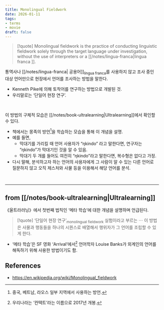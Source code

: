 ```yaml
---
title: Monolingual Fieldwork
date: 2026-01-11
tags:
- terms
- movie
draft: false
---
```



> [!quote] 
> Monolingual fieldwork is the practice of conducting linguistic fieldwork solely through the target language under investigation, without the use of interpreters or a [[/notes/lingua-franca|lingua franca ]]. 

통역사나 [[/notes/lingua-franca| 공용어]]<sub>lingua franca</sub>를 사용하지 않고 조사 중인 대상 언어만으로 현장에서 언어를 조사하는 방법을 말한다.
- Kenneth Pike에 의해 토착어를 연구하는 방법으로 개발된 것.
- 우리말로는 ‘단일어 현장 연구’.

<BR />

이 방법의 구체적 모습은 [[/notes/book-ultralearning|Ultralearning]]에서 확인할 수 있다.
- 책에서는 몽족의 방언[^1]을 학습하는 모습을 통해 이 개념을 설명.
- 예를 들면,
	- 막대기를 가리킬 때 언어 사용자가 “ηkindo” 라고 말한다면, 연구자는 “ηkindo”가 막대기인 것을 알 수 있음.
	- 막대기 두 개를 들어도 여전히 “ηkindo”라고 말한다면, 복수형은 없다고 가정.
- 다시 말해, 분석하고자 하는 언어의 사용자에게 그 사람이 알 수 있는 다른 언어로 질문하지 않고 오직 제스처와 사물 등을 이용해서 해당 언어를 분석.

[^1]: 중국, 베트남, 라오스 일부 지역에서 사용하는 방언.

<BR />

---
## from [[/notes/book-ultralearning|Ultralearning]]
《울트라러닝》에서 첫번째 법칙인 ‘메타 학습’에 대한 개념을 설명하며 언급된다.
> [!quote]
> ‘단일어 현장 연구’<sub>monolingual fieldwork</sub> 실험이라고 부르는 $\cdots$ 이 방법은 사물과 행동들을 하나의 시퀀스로 배열해서 행위자가 그 언어를 조립할 수 있게 한다.
- ‘메타 학습’은 SF 영화 ‘Arrival’에서[^2] 언어학자 Louise Banks가 외계인의 언어를 해독하기 위해 사용한 방법이기도 함.

[^2]: 우리나라는 ‘컨택트’라는 이름으로 2017년 개봉.


## References
- https://en.wikipedia.org/wiki/Monolingual_fieldwork
